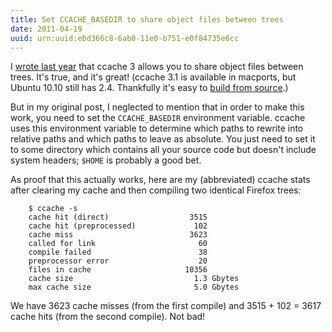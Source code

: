 ```yaml
---
title: Set CCACHE_BASEDIR to share object files between trees
date: 2011-04-19
uuid: urn:uuid:ebd366c8-6ab0-11e0-b751-e0f84735e6cc
---
```


I [wrote last year][ccache-post] that ccache 3 allows you to share object
files between trees.  It's true, and it's great!  (ccache 3.1 is available in
macports, but Ubuntu 10.10 still has 2.4.  Thankfully it's easy to [build from
source][ccache-source].)

But in my original post, I neglected to mention that in order to make this
work, you need to set the `CCACHE_BASEDIR` environment variable.  ccache uses
this environment variable to determine which paths to rewrite into relative
paths and which paths to leave as absolute.  You just need to set it to some
directory which contains all your source code but doesn't include system
headers; `$HOME` is probably a good bet.

As proof that this actually works, here are my (abbreviated) ccache stats after
clearing my cache and then compiling two identical Firefox trees:

        $ ccache -s
        cache hit (direct)                  3515
        cache hit (preprocessed)             102
        cache miss                          3623
        called for link                       60
        compile failed                        38
        preprocessor error                    20
        files in cache                     10356
        cache size                           1.3 Gbytes
        max cache size                       5.0 Gbytes

We have 3623 cache misses (from the first compile) and 3515 + 102 = 3617 cache
hits (from the second compile).  Not bad!

[ccache-post]: 2010/3/21/ccache_3.0.html
[ccache-source]: http://ccache.samba.org/repo.html
